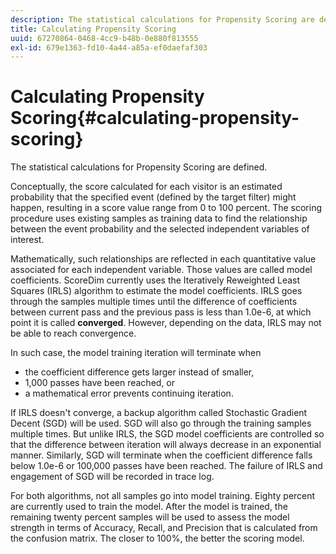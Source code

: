 ```yaml
---
description: The statistical calculations for Propensity Scoring are defined.
title: Calculating Propensity Scoring
uuid: 67270864-0468-4cc9-b48b-0e880f813555
exl-id: 679e1363-fd10-4a44-a85a-ef0daefaf303
---
```

# Calculating Propensity Scoring{#calculating-propensity-scoring}

The statistical calculations for Propensity Scoring are defined.

 Conceptually, the score calculated for each visitor is an estimated probability that the specified event (defined by the target filter) might happen, resulting in a score value range from 0 to 100 percent. The scoring procedure uses existing samples as training data to find the relationship between the event probability and the selected independent variables of interest.

Mathematically, such relationships are reflected in each quantitative value associated for each independent variable. Those values are called model coefficients. ScoreDim currently uses the Iteratively Reweighted Least Squares (IRLS) algorithm to estimate the model coefficients. IRLS goes through the samples multiple times until the difference of coefficients between current pass and the previous pass is less than 1.0e-6, at which point it is called **converged**. However, depending on the data, IRLS may not be able to reach convergence.

In such case, the model training iteration will terminate when

* the coefficient difference gets larger instead of smaller, 
* 1,000 passes have been reached, or 
* a mathematical error prevents continuing iteration.

If IRLS doesn't converge, a backup algorithm called Stochastic Gradient Decent (SGD) will be used. SGD will also go through the training samples multiple times. But unlike IRLS, the SGD model coefficients are controlled so that the difference between iteration will always decrease in an exponential manner. Similarly, SGD will terminate when the coefficient difference falls below 1.0e-6 or 100,000 passes have been reached. The failure of IRLS and engagement of SGD will be recorded in trace log.

For both algorithms, not all samples go into model training. Eighty percent are currently used to train the model. After the model is trained, the remaining twenty percent samples will be used to assess the model strength in terms of Accuracy, Recall, and Precision that is calculated from the confusion matrix. The closer to 100%, the better the scoring model.
